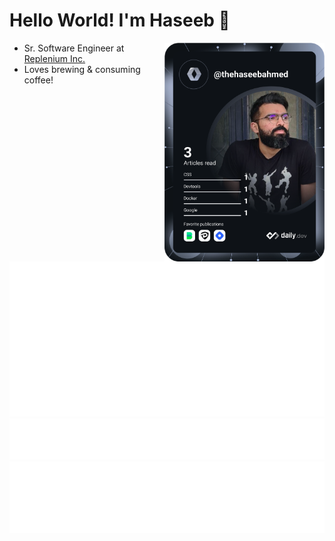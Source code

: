 # Hello World! I'm Haseeb 👋

<div align="left">
  <!-- <a href="https://twitter.com/thehaseebahm3d">
    <img
      src="https://img.shields.io/twitter/follow/thehaseebahm3d?label=Twitter&logo=twitter&style=flat-square&color=1da1f2&logoColor=ffffff"
      alt="Twitter"
    />
  </a>
  <a href="https://www.linkedin.com/in/thehaseebahmed/">
    <img
      src="https://img.shields.io/static/v1?logo=linkedin&style=flat-square&color=0072b1&label=LinkedIn&message=%E2%98%86"
      alt="LinkedIn"
    />
  </a> -->

  <a href="https://api.daily.dev/get?r=thehaseebahmed" target="_blank">
    <img
      width="256"
      align="right"
      src="https://raw.githubusercontent.com/thehaseebahmed/thehaseebahmed/devcard/devcard.svg"
    />
  </a>
</div>

- Sr. Software Engineer at [Replenium Inc.](https://www.replenium.com/meet-the-team)
- Loves brewing & consuming coffee!

![Metrics](https://raw.githubusercontent.com/thehaseebahmed/thehaseebahmed/metrics/metrics.svg)
![Most Used Languages](https://raw.githubusercontent.com/thehaseebahmed/thehaseebahmed/metrics/language.svg)
![Achievements](https://raw.githubusercontent.com/thehaseebahmed/thehaseebahmed/metrics/achievements.svg)
